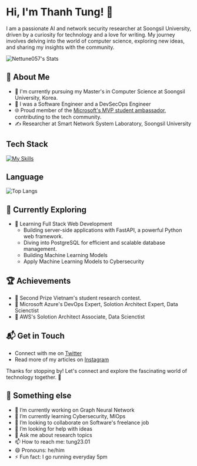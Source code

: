 # Hi, I'm Thanh Tung! 👋

I am a passionate AI and network security researcher at Soongsil University, driven by a curiosity for technology and a love for writing. My journey involves delving into the world of computer science, exploring new ideas, and sharing my insights with the community.

![Nettune057's Stats](https://github-readme-stats.vercel.app/api?username=Nettune057&theme=vue-dark&show_icons=true&hide_border=true&count_private=true)

## 🚀 About Me

- 🔭 I'm currently pursuing my Master's in Computer Science at Soongsil University, Korea.
- 📝 I was a Software Engineer and a DevSecOps Engineer
- 🌐 Proud member of the [Microsoft's MVP student ambassador](https://mvp.microsoft.com/), contributing to the tech community.
- ✍️ Researcher at Smart Network System Laboratory, Soongsil University


## Tech Stack
[![My Skills](https://skillicons.dev/icons?i=react,fastapi,mysql,tensorflow,pytorch,linux,kubernetes,openshift,terraform)](https://skillicons.dev)

## Language

![Top Langs](https://github-readme-stats.vercel.app/api/top-langs/?username=Nettune057&langs_count=8)

## 🌱 Currently Exploring

- 🚀 Learning Full Stack Web Development
  - Building server-side applications with FastAPI, a powerful Python web framework.
  - Diving into PostgreSQL for efficient and scalable database management.
  - Building Machine Learning Models
  - Apply Machine Learning Models to Cybersecurity

 ## 🏆 Achievements

- 🌟 Second Prize Vietnam's student research contest.
- 🌟 Microsoft Azure's DevOps Expert, Solotion Architect Expert, Data Scienctist
- 🌟 AWS's Solotion Architect Associate, Data Scienctist


## 📬 Get in Touch

- Connect with me on [Twitter](https://twitter.com/MurphyNewin)
- Read more of my articles on [Instagram]([https://www.instagram.com/tung23.01)

Thanks for stopping by! Let's connect and explore the fascinating world of technology together. 🚀

## 👋 Something else

- 🔭 I’m currently working on Graph Neural Network 
- 🌱 I’m currently learning Cybersecurity, MlOps
- 👯 I’m looking to collaborate on Software's freelance job
- 🤔 I’m looking for help with ideas 
- 💬 Ask me about research topics
- 📫 How to reach me: tung23.01
- 😄 Pronouns: he/him
- ⚡ Fun fact: I go running everyday 5pm

